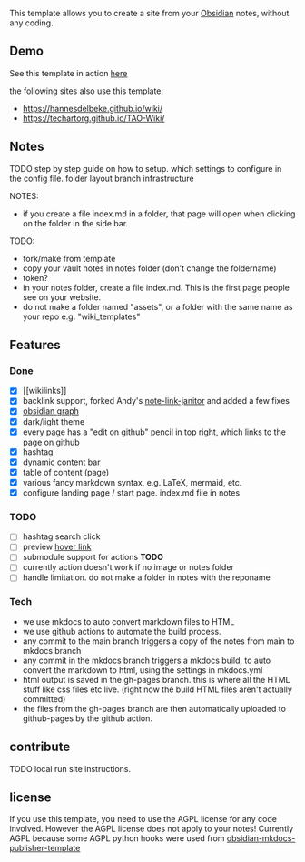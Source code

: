 This template allows you to create a site from your [Obsidian](https://obsidian.md/) notes, without any coding.

## Demo

See this template in action [here](https://hannesdelbeke.github.io/wiki_template/)

the following sites also use this template:
- https://hannesdelbeke.github.io/wiki/
- https://techartorg.github.io/TAO-Wiki/

## Notes

TODO step by step guide on how to setup.
which settings to configure in the config file.
folder layout
branch infrastructure

NOTES:
- if you create a file index.md in a folder, that page will open when clicking on the folder in the side bar.

TODO:
- fork/make from template
- copy your vault notes in notes folder (don't change the foldername)
- token?
- in your notes folder, create a file index.md. This is the first page people see on your website.
- do not make a folder named "assets", or a folder with the same name as your repo e.g. "wiki_templates"

## Features
### Done
- [x] [[wikilinks]]
- [x] backlink support, forked Andy's [note-link-janitor](https://github.com/andymatuschak/note-link-janitor) and added a few fixes
- [x] [obsidian graph](https://hannesdelbeke.github.io/wiki_template/Graph%F0%9F%95%B8%EF%B8%8F/)
- [x] dark/light theme
- [x] every page has a "edit on github" pencil in top right, which links to the page on github
- [x] hashtag
- [x] dynamic content bar
- [x] table of content (page)
- [x] various fancy markdown syntax, e.g. LaTeX, mermaid, etc.
- [x] configure landing page / start page. index.md file in notes

### TODO
- [ ] hashtag search click
- [ ] preview [hover link](https://github.com/ObsidianPublisher/tooltips-internal-link)
- [ ] submodule support for actions **TODO**
- [ ] currently action doesn't work if no image or notes folder
- [ ] handle limitation. do not make a folder in notes with the reponame

### Tech
- we use mkdocs to auto convert markdown files to HTML
- we use github actions to automate the build process.
- any commit to the main branch triggers a copy of the notes from main to mkdocs branch
- any commit in the mkdocs branch triggers a mkdocs build, to auto convert the markdown to html, using the settings in mkdocs.yml
- html output is saved in the gh-pages branch. this is where all the HTML stuff like css files etc live. (right now the build HTML files aren't actually committed)
- the files from the gh-pages branch are then automatically uploaded to github-pages by the github action.

## contribute
TODO local run site instructions.

## license
If you use this template, you need to use the AGPL license for any code involved.
However the AGPL license does not apply to your notes! 
Currently AGPL because some AGPL python hooks were used from [obsidian-mkdocs-publisher-template](https://github.com/ObsidianPublisher/obsidian-mkdocs-publisher-template)
